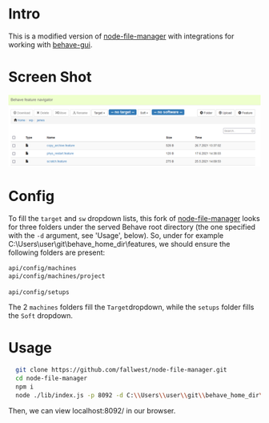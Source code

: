 # Intro
This is a modified version of [node-file-manager](https://github.com/efeiefei/node-file-manager) with integrations for working with [behave-gui](https://github.com/behave-contrib/behave-gui).
# Screen Shot
![screenshot](screenshot.png)

# Config
To fill the `target` and `sw` dropdown lists, this fork of [node-file-manager](https://github.com/efeiefei/node-file-manager) looks for three folders under the served Behave root directory (the one specified with the `-d` argument, see 'Usage', below). So, under for example C:\\Users\\user\\git\\behave_home_dir\\features, we should ensure the following folders are present:
```
api/config/machines
api/config/machines/project

api/config/setups
```
The 2 `machines` folders fill the `Target`dropdown, while the `setups` folder fills the `Soft` dropdown.

# Usage

```sh
  git clone https://github.com/fallwest/node-file-manager.git
  cd node-file-manager
  npm i
  node ./lib/index.js -p 8092 -d C:\\Users\\user\\git\\behave_home_dir\\features
```

Then, we can view localhost:8092/ in our browser.
